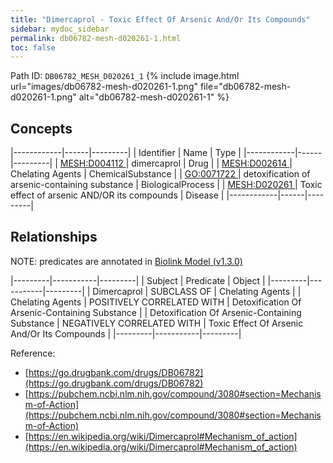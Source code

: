 ```yaml
---
title: "Dimercaprol - Toxic Effect Of Arsenic And/Or Its Compounds"
sidebar: mydoc_sidebar
permalink: db06782-mesh-d020261-1.html
toc: false 
---
```



Path ID: `DB06782_MESH_D020261_1`
{% include image.html url="images/db06782-mesh-d020261-1.png" file="db06782-mesh-d020261-1.png" alt="db06782-mesh-d020261-1" %}

## Concepts

|------------|------|---------|
| Identifier | Name | Type    |
|------------|------|---------|
| <a href="https://identifiers.org/MESH:D004112">MESH:D004112 </a> | dimercaprol | Drug |
| <a href="https://identifiers.org/MESH:D002614">MESH:D002614 </a> | Chelating Agents | ChemicalSubstance |
| <a href="https://identifiers.org/GO:0071722">GO:0071722 </a> | detoxification of arsenic-containing substance | BiologicalProcess |
| <a href="https://identifiers.org/MESH:D020261">MESH:D020261 </a> | Toxic effect of arsenic AND/OR its compounds | Disease |
|------------|------|---------|

## Relationships


NOTE: predicates are annotated in <a href="https://github.com/biolink/biolink-model/releases/tag/v1.3.0">Biolink Model (v1.3.0)</a>

|---------|-----------|---------|
| Subject | Predicate | Object  |
|---------|-----------|---------|
| Dimercaprol | SUBCLASS OF | Chelating Agents |
| Chelating Agents | POSITIVELY CORRELATED WITH | Detoxification Of Arsenic-Containing Substance |
| Detoxification Of Arsenic-Containing Substance | NEGATIVELY CORRELATED WITH | Toxic Effect Of Arsenic And/Or Its Compounds |
|---------|-----------|---------|

Reference: 
  - [https://go.drugbank.com/drugs/DB06782](https://go.drugbank.com/drugs/DB06782)
  - [https://pubchem.ncbi.nlm.nih.gov/compound/3080#section=Mechanism-of-Action](https://pubchem.ncbi.nlm.nih.gov/compound/3080#section=Mechanism-of-Action)
  - [https://en.wikipedia.org/wiki/Dimercaprol#Mechanism_of_action](https://en.wikipedia.org/wiki/Dimercaprol#Mechanism_of_action)

